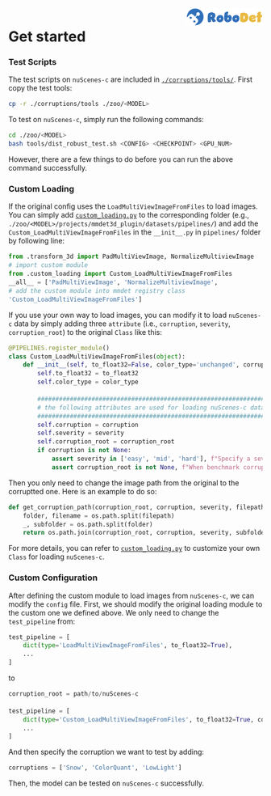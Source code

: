 <img src="../docs/figs/logo2.png" align="right" width="30%">

# Get started

### Test Scripts

The test scripts on `nuScenes-c` are included in [`./corruptions/tools/`](../corruptions/tools). First copy the test tools:

```bash
cp -r ./corruptions/tools ./zoo/<MODEL>
```

To test on `nuScenes-c`, simply run the following commands:

```bash
cd ./zoo/<MODEL>
bash tools/dist_robust_test.sh <CONFIG> <CHECKPOINT> <GPU_NUM>
```
However, there are a few things to do before you can run the above command successfully.

### Custom Loading

If the original config uses the `LoadMultiViewImageFromFiles` to load images. You can simply add [`custom_loading.py`](../corruptions/project/mmdet3d_plugin/datasets/pipelines/custom_loading.py) to the corresponding folder (e.g., `./zoo/<MODEL>/projects/mmdet3d_plugin/datasets/pipelines/`) and add the `Custom_LoadMultiViewImageFromFiles` in the `__init__.py` in `pipelines/` folder by following line:

```python
from .transform_3d import PadMultiViewImage, NormalizeMultiviewImage
# import custom module
from .custom_loading import Custom_LoadMultiViewImageFromFiles
__all__ = ['PadMultiViewImage', 'NormalizeMultiviewImage', 
# add the custom module into mmdet registry class
'Custom_LoadMultiViewImageFromFiles']
```

If you use your own way to load images, you can modify it to load `nuScenes-c` data by simply adding three `attribute` (i.e., `corruption`, `severity`, `corruption_root`) to the original `Class` like this:

```python
@PIPELINES.register_module()
class Custom_LoadMultiViewImageFromFiles(object):
    def __init__(self, to_float32=False, color_type='unchanged', corruption=None, severity=None, corruption_root=None):
        self.to_float32 = to_float32
        self.color_type = color_type

        ################################################################
        # the following attributes are used for loading nuScenes-c data
        ################################################################
        self.corruption = corruption
        self.severity = severity
        self.corruption_root = corruption_root
        if corruption is not None:
            assert severity in ['easy', 'mid', 'hard'], f"Specify a severity of corruption benchmark, now {severity}"
            assert corruption_root is not None, f"When benchmark corruption, specify nuScenes-C root"
```

Then you only need to change the image path from the original to the corruptted one. Here is an example to do so:

```python
def get_corruption_path(corruption_root, corruption, severity, filepath):
    folder, filename = os.path.split(filepath)
    _, subfolder = os.path.split(folder)
    return os.path.join(corruption_root, corruption, severity, subfolder, filename)
```

For more details, you can refer to [`custom_loading.py`](../corruptions/project/mmdet3d_plugin/datasets/pipelines/custom_loading.py) to customize your own `Class` for loading `nuScenes-c`.

### Custom Configuration

After defining the custom module to load images from `nuScenes-c`, we can modify the `config` file. First, we should modify the original loading module to the custom one we defined above. We only need to change the `test_pipeline` from:

```python
test_pipeline = [
    dict(type='LoadMultiViewImageFromFiles', to_float32=True),
    ...
]
```

to

```python
corruption_root = path/to/nuScenes-c

test_pipeline = [
    dict(type='Custom_LoadMultiViewImageFromFiles', to_float32=True, corruption_root=corruption_root),
    ...
]
```

And then specify the corruption we want to test by adding:

```python
corruptions = ['Snow', 'ColorQuant', 'LowLight']
```

Then, the model can be tested on `nuScenes-c` successfully.